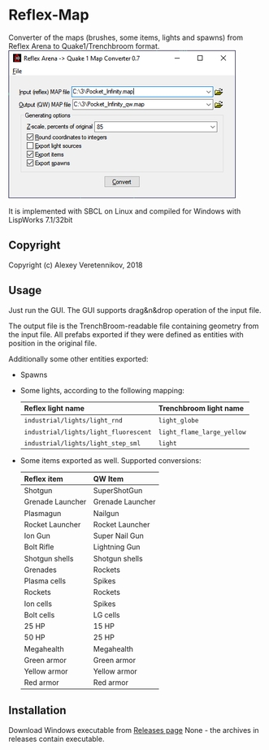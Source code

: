 # Reflex-Map
Converter of the maps (brushes, some items, lights and spawns) from Reflex Arena to Quake1/Trenchbroom format.
![example](https://github.com/fourier/reflex-map/raw/screenshots/screenshot1.png "Example")

It is implemented with SBCL on Linux and compiled for Windows with LispWorks 7.1/32bit
## Copyright

Copyright (c) Alexey Veretennikov, 2018

## Usage
Just run the GUI. The GUI supports drag&n&drop operation of the input file.

The output file is the TrenchBroom-readable file containing geometry from the input file.
All prefabs exported if they were defined as entities with position in the original file.

Additionally some other entities exported:

- Spawns
- Some lights, according to the following mapping:

  | Reflex light name | Trenchbroom light name |
  | --- | --- |
  | ```industrial/lights/light_rnd``` | ```light_globe``` |
  | ```industrial/lights/light_fluorescent``` | ```light_flame_large_yellow``` |
  | ```industrial/lights/light_step_sml``` | ```light``` |

- Some items exported as well. Supported conversions:

  | Reflex item | QW Item |
  | --- | --- |
  | Shotgun | SuperShotGun |
  | Grenade Launcher | Grenade Launcher |
  | Plasmagun | Nailgun |
  | Rocket Launcher | Rocket Launcher |
  | Ion Gun | Super Nail Gun |
  | Bolt Rifle | Lightning Gun |
  | Shotgun shells | Shotgun shells |
  | Grenades | Rockets |
  | Plasma cells | Spikes |
  | Rockets | Rockets |
  | Ion cells | Spikes |
  | Bolt cells | LG cells |
  | 25 HP | 15 HP |
  | 50 HP | 25 HP |
  | Megahealth | Megahealth |
  | Green armor | Green armor |
  | Yellow armor | Yellow armor |
  | Red armor | Red armor |

## Installation
Download Windows executable from [Releases page](https://github.com/fourier/reflex-map/releases)
None - the archives in releases contain executable.
